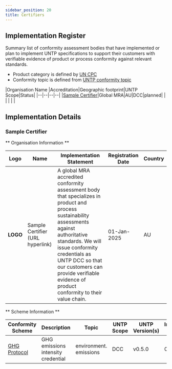 ```yaml
---
sidebar_position: 20
title: Certifiers
---
```


## Implementation Register

Summary list of conformity assessment bodies that have implemented or plan to implement UNTP specifications to support their customers with verifiable evidence of product or process conformity against relevant standards. 

* Product category is defined by [UN CPC](https://unstats.un.org/unsd/classifications/Econ/cpc)
* Conformity topic is defined from [UNTP conformity topic](https://test.uncefact.org/vocabulary/untp/core/0/conformityTopicCode)


|Organisation Name |Accreditation|Geographic footprint|UNTP Scope|Status|
|--|--|--|--|
|[Sample Certifier](#sample-certifier)|Global MRA|AU|DCC|planned| 
| | | | |


## Implementation Details


### Sample Certifier

** Organisation Information **

|Logo|Name|Implementation Statement|Registration Date|Country|
|--|--|--|--|--|
|**LOGO**|Sample Certifier (URL hyperlink)|A global MRA accredited conformity assessment body that specializes in product and process sustainability assessments against authoritative standards. We will issue conformity credentials as UNTP DCC so that our customers can provide verifiable evidence of product conformity to their value chain. |01-Jan-2025|AU|

** Scheme Information **

|Conformity Scheme|Description|Topic|UNTP Scope|UNTP Version(s)|Implementation Date|Test Report|
|--|--|--|--|--|--|--|
|[GHG Protocol](https://ghgprotocol.org/)|GHG emissions intensity credential|environment. emissions|DCC|v0.5.0|01-Feb-2025|TBA |TBA|
